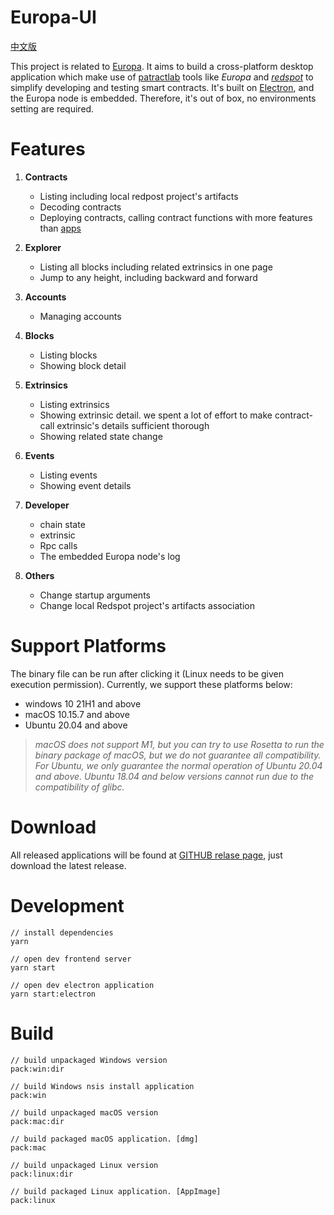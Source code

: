 # Europa-UI
[中文版](https://github.com/patractlabs/europa-ui/blob/main/docs/README_zh.md)

This project is related to [Europa](https://github.com/patractlabs/europa). It aims to build a cross-platform desktop application which make use of [patractlab](https://github.com/patractlabs) tools like *Europa* and *[redspot](https://github.com/patractlabs/redspot)* to simplify developing and testing smart contracts. It's built on [Electron](https://www.electronjs.org/), and the Europa node is embedded. Therefore, it's out of box, no environments setting are required.

# Features
1. **Contracts**  
    + Listing including local redpost project's artifacts
    + Decoding contracts
    + Deploying contracts, calling contract functions with more features than [apps](https://polkadot.js.org/apps/)

2. **Explorer**  
    + Listing all blocks including related extrinsics in one page
    + Jump to any height, including backward and forward

3. **Accounts**  
    + Managing accounts

4. **Blocks**  
    + Listing blocks
    + Showing block detail

5. **Extrinsics**  
    + Listing extrinsics
    + Showing extrinsic detail. we spent a lot of effort to make contract-call extrinsic's details sufficient thorough
    + Showing related state change

6. **Events**  
    + Listing events
    + Showing event details

7. **Developer**  
    + chain state
    + extrinsic
    + Rpc calls
    + The embedded Europa node's log

8. **Others**  
    + Change startup arguments
    + Change local Redspot project's artifacts association

# Support Platforms
The binary file can be run after clicking it (Linux needs to be given execution permission). Currently, we support these platforms below:
+ windows 10 21H1 and above
+ macOS 10.15.7 and above
+ Ubuntu 20.04 and above
> *macOS does not support M1, but you can try to use Rosetta to run the binary package of macOS, but we do not guarantee all compatibility. For Ubuntu, we only guarantee the normal operation of Ubuntu 20.04 and above. Ubuntu 18.04 and below versions cannot run due to the compatibility of glibc.*
# Download
All released applications will be found at [GITHUB relase page](https://github.com/patractlabs/europa-ui/releases), just download the latest release.
# Development
``` 
// install dependencies
yarn

// open dev frontend server
yarn start

// open dev electron application
yarn start:electron
```

# Build
```
// build unpackaged Windows version
pack:win:dir

// build Windows nsis install application
pack:win

// build unpackaged macOS version
pack:mac:dir

// build packaged macOS application. [dmg]
pack:mac

// build unpackaged Linux version
pack:linux:dir

// build packaged Linux application. [AppImage]
pack:linux
```